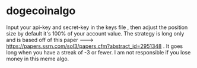 # dogecoinalgo

Input your api-key and secret-key in the keys file , then adjust the position size by default it's 100% of your account value. The strategy is long only and is based off of 
this paper ---> https://papers.ssrn.com/sol3/papers.cfm?abstract_id=2951348 . It goes long when you have a streak of -3 or fewer. I am not responsible if you lose money in this meme algo. 
